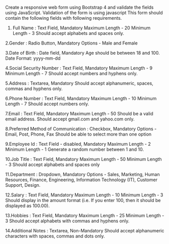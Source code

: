 
Create a responsive web form using Bootstrap 4 and validate the fields using JavaScript.
Validation of the form is using javascript
This form should contain the following fields with following requirements.

1. Full Name :
    Text Field, Mandatory
    Maximum Length - 20
    Minimum Length - 3
    Should accept alphabets and spaces only.

2.Gender :
    Radio Button, Mandatory
    Options - Male and Female

3.Date of Birth :
    Date field, Mandatory
    Age should be between 18 and 100.
    Date Format: yyyy-mm-dd

4.Social Security Number :
    Text Field, Mandatory
    Maximum Length - 9
    Minimum Length - 7
    Should accept numbers and hyphens only.

5.Address :
    Textarea, Mandatory
    Should accept alphanumeric, spaces, commas and hyphens only.

6.Phone Number :
    Text Field, Mandatory
    Maximum Length - 10
    Minimum Length - 7
    Should accept numbers only.

7.Email :
    Text Field, Mandatory
    Maximum Length - 50
    Should be a valid email address.
    Should accept gmail.com and yahoo.com only.

8.Preferred Method of Communication :
    Checkbox, Mandatory
    Options - Email, Post, Phone, Fax
    Should be able to select more than one option

9.Employee Id :
    Text Field - disabled, Mandatory
    Maximum Length - 2
    Minimum Length - 1
    Generate a random number between 1 and 10.

10.Job Title :
    Text Field, Mandatory
    Maximum Length - 50
    Minimum Length - 3
    Should accept alphabets and spaces only

11.Department :
    Dropdown, Mandatory
    Options - Sales, Marketing, Human Resources, Finance, Engineering, Information Technology (IT), Customer Support, Design.

12.Salary :
    Text Field, Mandatory
    Maximum Length - 10
    Minimum Length - 3
    Should display in the amount format (i.e. If you enter 100, then it should be displayed as 100.00).

13.Hobbies :
    Text Field, Mandatory
    Maximum Length - 25
    Minimum Length - 3
    Should accept alphabets with commas and hyphens only.

14.Additional Notes :
    Textarea, Non-Mandatory
    Should accept alphanumeric characters with spaces, commas and dots only.


